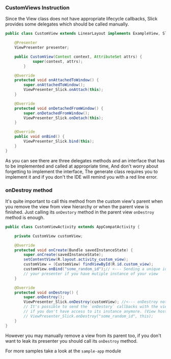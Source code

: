 ### CustomViews Instruction

Since the View class does not have appropriate lifecycle callbacks,
Slick provides some delegates which should be called manually.

```java
public class CustomView extends LinearLayout implements ExampleView, SlickLifecycleListener {

    @Presenter
    ViewPresenter presenter;

    public CustomView(Context context, AttributeSet attrs) {
            super(context, attrs);
        }

    @Override
    protected void onAttachedToWindow() {
        super.onAttachedToWindow();
        ViewPresenter_Slick.onAttach(this);
    }

    @Override
    protected void onDetachedFromWindow() {
        super.onDetachedFromWindow();
        ViewPresenter_Slick.onDetach(this);
    }

    @Override
    public void onBind() {
        ViewPresenter_Slick.bind(this);
    }
}
```
As you can see there are three delegates methods and an interface that has to be implemented and called at appropriate time,
And don't worry about forgetting to implement the interface, The generate class requires you to implement it and if you
don't the IDE will remind you with a red line error.

### onDestroy method
It's quite important to call this method from the custom view's parent when you remove the view from view hierarchy or
when the parent view is finished. Just calling its `onDestory` method in the parent view `onDestroy` method is
enough.
```java
public class CustomViewActivity extends AppCompatActivity {

    private CustomView customView;

    @Override
    protected void onCreate(Bundle savedInstanceState) {
        super.onCreate(savedInstanceState);
        setContentView(R.layout.activity_custom_view);
        customView = (CustomView) findViewById(R.id.custom_view);
        customView.onBind("some_random_id");// <--- Sending a unique id insures you won't lose
        // your presenter if you have mutiple instance of your view
    }

    @Override
    protected void onDestroy() {
        super.onDestroy();
        ViewPresenter_Slick.onDestroy(customView); //<--- onDestroy notification should be passed to the generated class
        // It's possible to send the `onDestory` callbacks with the view's id,
        // if you don't have access to its instance anymore. (View hosted in Fragment)
        // ViewPresenter_Slick.onDestroy("some_random_id", this);
    }
}
```
However you may manually remove a view from its parent too, if you don't want to leak its presenter you should call its
`onDestroy` method.

For more samples take a look at the `sample-app` module


